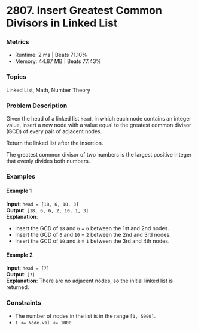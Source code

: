 # 2807. Insert Greatest Common Divisors in Linked List

### Metrics
- Runtime: 2 ms | Beats 71.10%  
- Memory: 44.87 MB | Beats 77.43%

### Topics
Linked List, Math, Number Theory

### Problem Description
Given the head of a linked list `head`, in which each node contains an integer value, insert a new node with a value equal to the greatest common divisor (GCD) of every pair of adjacent nodes.

Return the linked list after the insertion.

The greatest common divisor of two numbers is the largest positive integer that evenly divides both numbers.

### Examples

#### Example 1
**Input**: `head = [18, 6, 10, 3]`  
**Output**: `[18, 6, 6, 2, 10, 1, 3]`  
**Explanation**: 
- Insert the GCD of `18` and `6` = `6` between the 1st and 2nd nodes.
- Insert the GCD of `6` and `10` = `2` between the 2nd and 3rd nodes.
- Insert the GCD of `10` and `3` = `1` between the 3rd and 4th nodes.

#### Example 2
**Input**: `head = [7]`  
**Output**: `[7]`  
**Explanation**: There are no adjacent nodes, so the initial linked list is returned.

### Constraints
- The number of nodes in the list is in the range `[1, 5000]`.
- `1 <= Node.val <= 1000`
